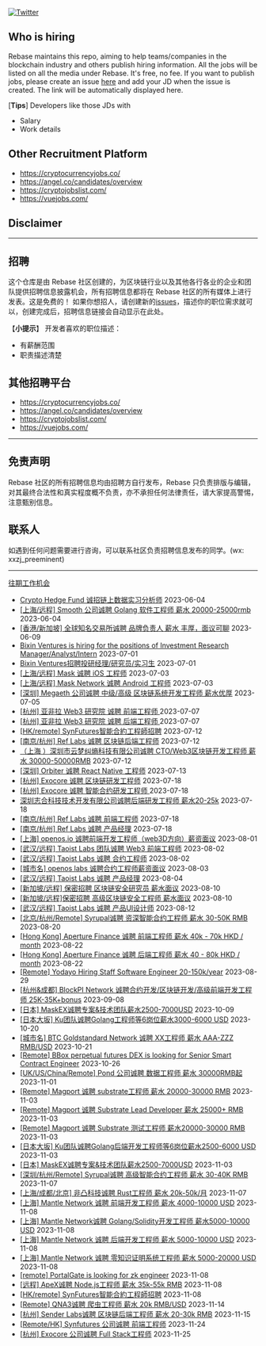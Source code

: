 [![Twitter](https://img.shields.io/twitter/url?label=Rebase&url=https%3A%2F%2Ftwitter.com%2FRebaseCommunity)](https://twitter.com/RebaseCommunity)

## Who is hiring

Rebase maintains this repo, aiming to help teams/companies in the blockchain industry and others publish hiring information. All the jobs will be listed on all the media under Rebase. It's free, no fee.
If you want to publish jobs, please create an issue [here](https://github.com/rebase-network/who-is-hiring/issues/) and add your JD when the issue is created. The link will be automatically displayed here.

[**Tips**]
Developers like those JDs with
- Salary
- Work details

## Other Recruitment Platform

- https://cryptocurrencyjobs.co/
- https://angel.co/candidates/overview
- https://cryptojobslist.com/
- https://vuejobs.com/

## Disclaimer

---

## 招聘

这个仓库是由 Rebase 社区创建的，为区块链行业以及其他各行各业的企业和团队提供招聘信息披露机会，所有招聘信息都将在 Rebase 社区的所有媒体上进行发表。这是免费的！
如果你想招人，请创建新的[issues](https://github.com/rebase-network/who-is-hiring/issues/)，描述你的职位需求就可以，创建完成后，招聘信息链接会自动显示在此处。

【**小提示**】
开发者喜欢的职位描述：
- 有薪酬范围
- 职责描述清楚

## 其他招聘平台
- https://cryptocurrencyjobs.co/
- https://angel.co/candidates/overview
- https://cryptojobslist.com/
- https://vuejobs.com/

---

## 免责声明

Rebase 社区的所有招聘信息均由招聘方自行发布，Rebase 只负责排版与编辑，对其最终合法性和真实程度概不负责，亦不承担任何法律责任，请大家提高警惕，注意甄别信息。

## 联系人
如遇到任何问题需要进行咨询，可以联系社区负责招聘信息发布的同学。(wx: xxzj_preeminent)

---

[往期工作机会](./jobs.md)

- [Crypto Hedge Fund 诚招链上数据实习分析师](https://github.com/rebase-network/who-is-hiring/issues/303) 2023-06-04
- [[上海/远程] Smooth 公司诚聘 Golang 软件工程师 薪水 20000-25000rmb](https://github.com/rebase-network/who-is-hiring/issues/304) 2023-06-04
- [[香港/新加坡] 全球知名交易所诚聘 品牌负责人 薪水 丰厚，面议可聊](https://github.com/rebase-network/who-is-hiring/issues/305) 2023-06-09
- [Bixin Ventures is hiring for the positions of Investment Research Manager/Analyst/Intern](https://github.com/rebase-network/who-is-hiring/issues/307) 2023-07-01
- [Bixin Ventures招聘投研经理/研究员/实习生](https://github.com/rebase-network/who-is-hiring/issues/308) 2023-07-01
- [[上海/远程] Mask 诚聘 iOS 工程师](https://github.com/rebase-network/who-is-hiring/issues/309) 2023-07-03
- [[上海/远程] Mask Network 诚聘 Android 工程师](https://github.com/rebase-network/who-is-hiring/issues/310) 2023-07-03
- [[深圳] Megaeth 公司诚聘 中级/高级 区块链系统开发工程师 薪水优厚](https://github.com/rebase-network/who-is-hiring/issues/311) 2023-07-05
- [[杭州] 亚非拉 Web3 研究院 诚聘 前端工程师 ](https://github.com/rebase-network/who-is-hiring/issues/312) 2023-07-07
- [[杭州] 亚非拉 Web3 研究院 诚聘 后端工程师 ](https://github.com/rebase-network/who-is-hiring/issues/313) 2023-07-07
- [[HK/remote] SynFutures智能合約工程師招聘](https://github.com/rebase-network/who-is-hiring/issues/314) 2023-07-12
- [[南京/杭州] Ref Labs 诚聘 区块链后端工程师](https://github.com/rebase-network/who-is-hiring/issues/315) 2023-07-12
- [（上海 ）深圳市云梦纠熵科技有限公司诚聘 CTO/Web3区块链开发工程师 薪水 30000-50000RMB](https://github.com/rebase-network/who-is-hiring/issues/316) 2023-07-12
- [[深圳] Orbiter 诚聘  React Native 工程师](https://github.com/rebase-network/who-is-hiring/issues/317) 2023-07-13
- [[杭州] Exocore 诚聘 区块链研发工程师](https://github.com/rebase-network/who-is-hiring/issues/318) 2023-07-18
- [[杭州] Exocore 诚聘 智能合约研发工程师 ](https://github.com/rebase-network/who-is-hiring/issues/319) 2023-07-18
- [深圳志合科技技术开发有限公司诚聘后端研发工程师 薪水20-25k](https://github.com/rebase-network/who-is-hiring/issues/320) 2023-07-18
- [[南京/杭州] Ref Labs 诚聘 前端工程师](https://github.com/rebase-network/who-is-hiring/issues/321) 2023-07-18
- [[南京/杭州] Ref Labs 诚聘 产品经理](https://github.com/rebase-network/who-is-hiring/issues/322) 2023-07-18
- [[上海] openos.io 诚聘前端开发工程师（web3D方向）薪资面议](https://github.com/rebase-network/who-is-hiring/issues/323) 2023-08-01
- [[武汉/远程] Taoist Labs 团队诚聘 Web3 前端工程师](https://github.com/rebase-network/who-is-hiring/issues/324) 2023-08-02
- [[武汉/远程] Taoist Labs 诚聘 合约工程师](https://github.com/rebase-network/who-is-hiring/issues/325) 2023-08-02
- [[城市名] openos labs 诚聘合约工程师薪资面议](https://github.com/rebase-network/who-is-hiring/issues/326) 2023-08-03
- [[武汉/远程] Taoist Labs 诚聘 产品经理](https://github.com/rebase-network/who-is-hiring/issues/327) 2023-08-04
- [[新加坡/远程] 保密招聘 区块链安全研究员 薪水面议](https://github.com/rebase-network/who-is-hiring/issues/328) 2023-08-10
- [[新加坡/远程]保密招聘 高级区块链安全工程师 薪水面议](https://github.com/rebase-network/who-is-hiring/issues/329) 2023-08-10
- [[武汉/远程] Taoist Labs 诚聘 产品UI设计师](https://github.com/rebase-network/who-is-hiring/issues/330) 2023-08-12
- [[北京/杭州/Remote] Syrupal诚聘 资深智能合约工程师 薪水 30-50K RMB](https://github.com/rebase-network/who-is-hiring/issues/331) 2023-08-20
- [[Hong Kong] Aperture Finance 诚聘 前端工程师 薪水 40k - 70k HKD / month](https://github.com/rebase-network/who-is-hiring/issues/332) 2023-08-22
- [[Hong Kong] Aperture Finance 诚聘 后端工程师 薪水 40 - 80k HKD / month](https://github.com/rebase-network/who-is-hiring/issues/333) 2023-08-22
- [[Remote] Yodayo Hiring Staff Software Engineer 20-150k/year](https://github.com/rebase-network/who-is-hiring/issues/334) 2023-08-29
- [[杭州&成都] BlockPI Network 诚聘合约开发/区块链开发/高级前端开发工程师 25K-35K+bonus](https://github.com/rebase-network/who-is-hiring/issues/337) 2023-09-08
- [[日本] MaskEX诚聘专案&技术团队薪水2500-7000USD](https://github.com/rebase-network/who-is-hiring/issues/343) 2023-10-09
- [[日本大坂] Ku团队诚聘Golang工程师等6岗位薪水3000-6000 USD](https://github.com/rebase-network/who-is-hiring/issues/344) 2023-10-20
- [[城市名] BTC Goldstandard Network 诚聘 XX工程师 薪水 AAA-ZZZ RMB/USD](https://github.com/rebase-network/who-is-hiring/issues/345) 2023-10-21
- [[Remote] BBox perpetual futures DEX is looking for Senior Smart Contract Engineer](https://github.com/rebase-network/who-is-hiring/issues/347) 2023-10-26
- [[UK/US/China/Remote] Pond 公司诚聘 数据工程师 薪水 30000RMB起](https://github.com/rebase-network/who-is-hiring/issues/348) 2023-11-01
- [[Remote] Magport 诚聘  substrate工程师 薪水 20000-30000 RMB](https://github.com/rebase-network/who-is-hiring/issues/349) 2023-11-03
- [[Remote] Magport 诚聘 Substrate Lead Developer 薪水 25000+ RMB](https://github.com/rebase-network/who-is-hiring/issues/350) 2023-11-03
- [[Remote] Magport 诚聘 Substrate 测试工程师 薪水20000-30000 RMB](https://github.com/rebase-network/who-is-hiring/issues/351) 2023-11-03
- [[日本大坂] Ku团队诚聘Golang后端开发工程师等6岗位薪水2500-6000 USD](https://github.com/rebase-network/who-is-hiring/issues/352) 2023-11-03
- [[日本] MaskEX诚聘专案&技术团队薪水2500-7000USD](https://github.com/rebase-network/who-is-hiring/issues/353) 2023-11-03
- [[深圳/杭州/Remote] Syrupal诚聘 高级智能合约工程师 薪水 30-40K RMB](https://github.com/rebase-network/who-is-hiring/issues/354) 2023-11-07
- [[上海/成都/北京] 非凸科技诚聘 Rust工程师 薪水 20k-50k/月](https://github.com/rebase-network/who-is-hiring/issues/355) 2023-11-07
- [[上海] Mantle Network 诚聘 前端开发工程师 薪水 4000-10000 USD](https://github.com/rebase-network/who-is-hiring/issues/356) 2023-11-08
- [[上海] Mantle Network诚聘 Golang/Solidity开发工程师 薪水5000-10000 USD](https://github.com/rebase-network/who-is-hiring/issues/357) 2023-11-08
- [[上海] Mantle Network 诚聘 后端开发工程师 薪水 5000-10000 USD](https://github.com/rebase-network/who-is-hiring/issues/358) 2023-11-08
- [[上海] Mantle Network 诚聘 零知识证明系统工程师 薪水 5000-20000 USD](https://github.com/rebase-network/who-is-hiring/issues/359) 2023-11-08
- [[remote] PortalGate is looking for zk engineer](https://github.com/rebase-network/who-is-hiring/issues/360) 2023-11-08
- [[远程] ApeX诚聘 Node.js工程师 薪水 35k-55k RMB](https://github.com/rebase-network/who-is-hiring/issues/361) 2023-11-08
- [[HK/remote] SynFutures智能合約工程師招聘](https://github.com/rebase-network/who-is-hiring/issues/362) 2023-11-08
- [[Remote] QNA3诚聘 爬虫工程师 薪水 20k RMB/USD](https://github.com/rebase-network/who-is-hiring/issues/363) 2023-11-14
- [[杭州] Sender Labs诚聘 区块链后端工程师 薪水 20-30k RMB](https://github.com/rebase-network/who-is-hiring/issues/364) 2023-11-15
- [[Remote/HK] Synfutures 公司诚聘 前端工程师](https://github.com/rebase-network/who-is-hiring/issues/365) 2023-11-24
- [[杭州] Exocore 公司诚聘 Full Stack工程师](https://github.com/rebase-network/who-is-hiring/issues/366) 2023-11-25
